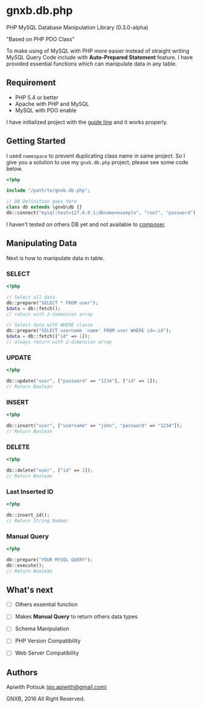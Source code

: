 # gnxb.db.php
PHP MySQL Database Manipulation Library (0.3.0-alpha)

"Based on PHP PDO Class"

To make using of MySQL with PHP more easier instead of straight writing MySQL Query Code include with **Auto-Prepared Statement** feature. I have provided essential functions which can manipulate data in any table.

## Requirement
- PHP 5.4 or better
- Apache with PHP and MySQL
- MySQL with PDO enable

I have initialized project with the [guide line](https://www.digitalocean.com/community/tutorials/how-to-install-linux-apache-mysql-php-lamp-stack-on-ubuntu-16-04) and it works properly.

## Getting Started
I used `namespace` to prevent duplicating class name in same project. So I give you a solution to use my `gnxb.db.php` project, please see some code below.

```php
<?php

include "/path/to/gnxb.db.php";

// DB Definition goes here
class db extends \gnxb\db {}
db::connect("mysql:host=127.0.0.1;dbname=example", "root", "password");
```

I haven't tested on others DB yet and not available to [composer](https://getcomposer.org/).

## Manipulating Data
Next is how to manipulate data in table.

### SELECT
```php
<?php

// Select all data
db::prepare("SELECT * FROM user");
$data = db::fetch();
// return with 2-dimension array

// Select data with WHERE clause
db::prepare("SELECT username 'name' FROM user WHERE id=:id");
$data = db::fetch(["id" => 1]);
// always return with 2-dimension array
```

### UPDATE
```php
<?php

db::update("user", ["password" => "1234"], ["id" => 1]);
// Return Boolean
```

### INSERT
```php
<?php

db::insert("user", ["username" => "john", "password" => "1234"]);
// Return Boolean
```

### DELETE
```php
<?php

db::delete("user", ["id" => 1]);
// Return Boolean
```

### Last Inserted ID
```php
<?php

db::insert_id();
// Return String Number
```

### Manual Query
```php
<?php

db::prepare("YOUR MYSQL QUERY");
db::execute();
// Return Boolean
```


## What's next
- [ ] Others essential function
- [ ] Makes **Manual Query** to return others data types
- [ ] Schema Manipulation
- [ ] PHP Version Compatibility
- [ ] Web Server Compatibility


## Authors
Apiwith Potisuk [(po.apiwith@gmail.com)](po.apiwith@gmail.com)

GNXB, 2016 All Right Reserved.
